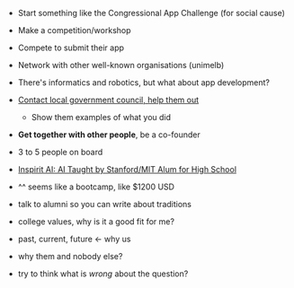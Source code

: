 - Start something like the Congressional App Challenge (for social cause)
- Make a competition/workshop
- Compete to submit their app
- Network with other well-known organisations (unimelb)
- There's informatics and robotics, but what about app development?
- <u>Contact local government council, help them out</u>
	- Show them examples of what you did
- **Get together with other people**, be a co-founder
- 3 to 5 people on board
- [Inspirit AI: AI Taught by Stanford/MIT Alum for High School](https://www.inspiritai.com/)
- ^^ seems like a bootcamp, like $1200 USD
- talk to alumni so you can write about traditions
- college values, why is it a good fit for me?
- past, current, future <- why us
- why them and nobody else?

- try to think what is *wrong* about the question?